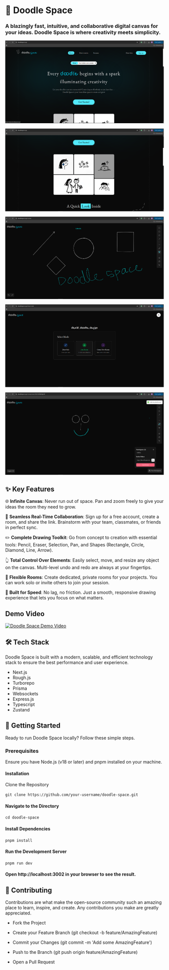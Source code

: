# 🎨 Doodle Space

### A blazingly fast, intuitive, and collaborative digital canvas for your ideas. Doodle Space is where creativity meets simplicity.

![Alt Text](./assets/landingPage.png)

![Alt Text](./assets/landingPage2.png)

![Alt Text](./assets/canvas.png)

![Alt Text](./assets/draw-mode.png)

![Alt Text](./assets/collab.png)

## ✨ Key Features
🌐 **Infinite Canvas**: Never run out of space. Pan and zoom freely to give your ideas the room they need to grow.

🤝 **Seamless Real-Time Collaboration**: Sign up for a free account, create a room, and share the link. Brainstorm with your team, classmates, or friends in perfect sync.

✏️ **Complete Drawing Toolkit**: Go from concept to creation with essential tools: Pencil, Eraser, Selection, Pan, and Shapes (Rectangle, Circle, Diamond, Line, Arrow).

👆 **Total Control Over Elements**: Easily select, move, and resize any object on the canvas. Multi-level undo and redo are always at your fingertips.

🚪 **Flexible Rooms**: Create dedicated, private rooms for your projects. You can work solo or invite others to join your session.

🚀 **Built for Speed**: No lag, no friction. Just a smooth, responsive drawing experience that lets you focus on what matters.

## Demo Video

[![Doodle Space Demo Video](https://img.youtube.com/vi/Bw6PRJb1gDs/maxresdefault.jpg)](https://www.youtube.com/watch?v=Bw6PRJb1gDs)


## 🛠️ Tech Stack
Doodle Space is built with a modern, scalable, and efficient technology stack to ensure the best performance and user experience.

- Next.js 
- Rough.js 
- Turborepo 
- Prisma 
- Websockets 
- Express.js 
- Typescript 
- Zustand


## 🚀 Getting Started
Ready to run Doodle Space locally? Follow these simple steps.

### Prerequisites
Ensure you have Node.js (v18 or later) and pnpm installed on your machine.

#### Installation
Clone the Repository

```git clone https://github.com/your-username/doodle-space.git```

#### Navigate to the Directory

```cd doodle-space```

#### Install Dependencies

```pnpm install```

#### Run the Development Server

```pnpm run dev```

#### Open http://localhost:3002 in your browser to see the result.

## 🙌 Contributing
Contributions are what make the open-source community such an amazing place to learn, inspire, and create. Any contributions you make are greatly appreciated.

- Fork the Project

- Create your Feature Branch (git checkout -b feature/AmazingFeature)

- Commit your Changes (git commit -m 'Add some AmazingFeature')

- Push to the Branch (git push origin feature/AmazingFeature)

- Open a Pull Request

